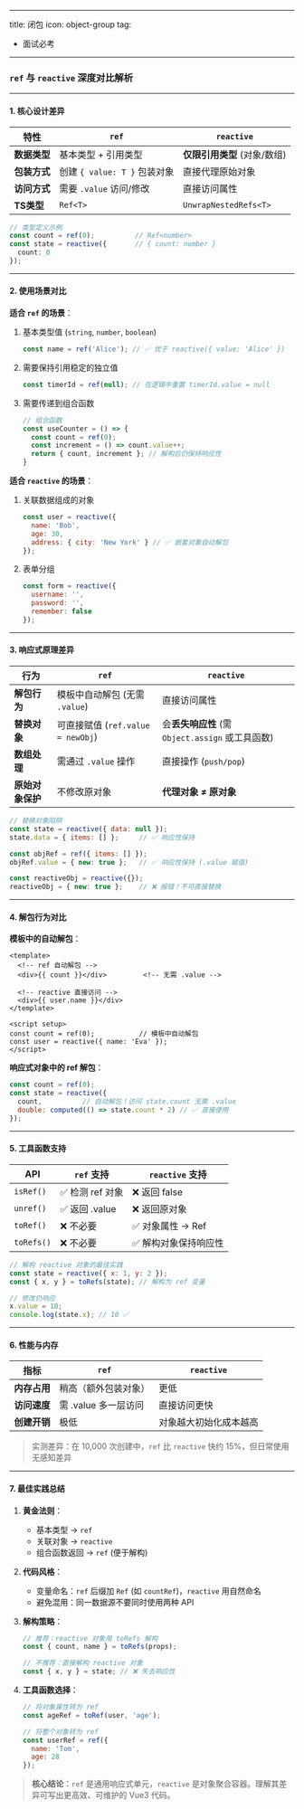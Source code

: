 
---
title: 闭包
icon: object-group
tag:
  - 面试必考
---


### `ref` 与 `reactive` 深度对比解析  

---

#### 1. **核心设计差异**  
| **特性**         | `ref`                          | `reactive`                     |
|------------------|--------------------------------|--------------------------------|
| **数据类型**     | 基本类型 + 引用类型            | **仅限引用类型** (对象/数组)   |
| **包装方式**     | 创建 `{ value: T }` 包装对象   | 直接代理原始对象               |
| **访问方式**     | 需要 `.value` 访问/修改        | 直接访问属性                   |
| **TS类型**       | `Ref<T>`                       | `UnwrapNestedRefs<T>`          |

```typescript
// 类型定义示例
const count = ref(0);          // Ref<number>
const state = reactive({       // { count: number }
  count: 0
});
```

---

#### 2. **使用场景对比**  
**适合 `ref` 的场景**：  
1. 基本类型值 (`string`, `number`, `boolean`)  
   ```javascript
   const name = ref('Alice'); // ✅ 优于 reactive({ value: 'Alice' })
   ```
2. 需要保持引用稳定的独立值  
   ```javascript
   const timerId = ref(null); // 在逻辑中重置 timerId.value = null
   ```
3. 需要传递到组合函数  
   ```javascript
   // 组合函数
   const useCounter = () => {
     const count = ref(0);
     const increment = () => count.value++;
     return { count, increment }; // 解构后仍保持响应性
   }
   ```

**适合 `reactive` 的场景**：  
1. 关联数据组成的对象  
   ```javascript
   const user = reactive({
     name: 'Bob',
     age: 30,
     address: { city: 'New York' } // ✅ 嵌套对象自动解包
   });
   ```
2. 表单分组  
   ```javascript
   const form = reactive({
     username: '',
     password: '',
     remember: false
   });
   ```

---

#### 3. **响应式原理差异**  
| **行为**               | `ref`                                  | `reactive`                          |
|------------------------|----------------------------------------|-------------------------------------|
| **解包行为**           | 模板中自动解包 (无需 `.value`)         | 直接访问属性                        |
| **替换对象**           | 可直接赋值 (`ref.value = newObj`)      | 会**丢失响应性** (需 `Object.assign` 或工具函数) |
| **数组处理**           | 需通过 `.value` 操作                   | 直接操作 (`push/pop`)               |
| **原始对象保护**       | 不修改原对象                           | **代理对象 ≠ 原对象**               |

```javascript
// 替换对象陷阱
const state = reactive({ data: null });
state.data = { items: [] };     // ✅ 响应性保持

const objRef = ref({ items: [] });
objRef.value = { new: true };   // ✅ 响应性保持 (.value 赋值)

const reactiveObj = reactive({});
reactiveObj = { new: true };    // ❌ 报错！不可直接替换
```

---

#### 4. **解包行为对比**  
**模板中的自动解包**：  
```vue
<template>
  <!-- ref 自动解包 -->
  <div>{{ count }}</div>         <!-- 无需 .value -->
  
  <!-- reactive 直接访问 -->
  <div>{{ user.name }}</div>
</template>

<script setup>
const count = ref(0);           // 模板中自动解包
const user = reactive({ name: 'Eva' });
</script>
```

**响应式对象中的 ref 解包**：  
```javascript
const count = ref(0);
const state = reactive({
  count,          // 自动解包！访问 state.count 无需 .value
  double: computed(() => state.count * 2) // ✅ 直接使用
});
```

---

#### 5. **工具函数支持**  
| **API**          | `ref` 支持          | `reactive` 支持     |  
|------------------|---------------------|---------------------|  
| `isRef()`        | ✅ 检测 ref 对象    | ❌ 返回 false        |  
| `unref()`        | ✅ 返回 .value      | ❌ 返回原对象        |  
| `toRef()`        | ❌ 不必要           | ✅ 对象属性 → Ref    |  
| `toRefs()`       | ❌ 不必要           | ✅ 解构对象保持响应性 |  

```javascript
// 解构 reactive 对象的最佳实践
const state = reactive({ x: 1, y: 2 });
const { x, y } = toRefs(state); // 解构为 ref 变量

// 修改仍响应
x.value = 10;
console.log(state.x); // 10 ✅
```

---

#### 6. **性能与内存**  
| **指标**         | `ref`                          | `reactive`                     |  
|------------------|--------------------------------|--------------------------------|  
| **内存占用**     | 稍高（额外包装对象）            | 更低                           |  
| **访问速度**     | 需 .value 多一层访问            | 直接访问更快                    |  
| **创建开销**     | 极低                            | 对象越大初始化成本越高          |  

> 实测差异：在 10,000 次创建中，`ref` 比 `reactive` 快约 15%，但日常使用无感知差异

---

#### 7. **最佳实践总结**  
1. **黄金法则**：  
   - 基本类型 → `ref`  
   - 关联对象 → `reactive`  
   - 组合函数返回 → `ref` (便于解构)  

2. **代码风格**：  
   - 变量命名：`ref` 后缀加 `Ref` (如 `countRef`)，`reactive` 用自然命名  
   - 避免混用：同一数据源不要同时使用两种 API  

3. **解构策略**：  
   ```javascript
   // 推荐：reactive 对象用 toRefs 解构
   const { count, name } = toRefs(props);
   
   // 不推荐：直接解构 reactive 对象
   const { x, y } = state; // ❌ 失去响应性
   ```

4. **工具函数选择**：  
   ```javascript
   // 将对象属性转为 ref
   const ageRef = toRef(user, 'age');
   
   // 将整个对象转为 ref
   const userRef = ref({
     name: 'Tom',
     age: 28
   });
   ```

> **核心结论**：`ref` 是通用响应式单元，`reactive` 是对象聚合容器。理解其差异可写出更高效、可维护的 Vue3 代码。